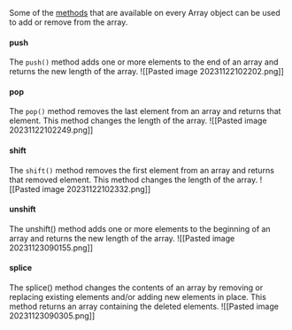 Some of the [methods](https://developer.mozilla.org/en-US/docs/Web/JavaScript/Reference/Global_Objects/Array) that are available on every Array object can be used to add or remove from the array.

#### push
The `push()` method adds one or more elements to the end of an array and returns the new length of the array.
![[Pasted image 20231122102202.png]]

#### pop
The `pop()` method removes the last element from an array and returns that element. This method changes the length of the array.
![[Pasted image 20231122102249.png]]

#### shift
The `shift()` method removes the first element from an array and returns that removed element. This method changes the length of the array.
![[Pasted image 20231122102332.png]]

#### unshift
The unshift() method adds one or more elements to the beginning of an array and returns the new length of the array.
![[Pasted image 20231123090155.png]]

#### splice
The splice() method changes the contents of an array by removing or replacing existing elements and/or adding new elements in place. This method returns an array containing the deleted elements.
![[Pasted image 20231123090305.png]]
